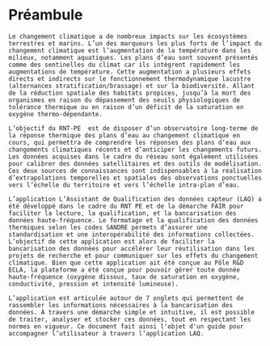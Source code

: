 # Préambule

    Le changement climatique a de nombreux impacts sur les écosystèmes terrestres et marins. L’un des marqueurs les plus forts de l’impact du changement climatique est l’augmentation de la température dans les milieux, notamment aquatiques. Les plans d’eau sont souvent présentés comme des sentinelles du climat car ils intègrent rapidement les augmentations de température. Cette augmentation a plusieurs effets directs et indirects sur le fonctionnement thermodynamique lacustre (alternances stratification/brassage) et sur la biodiversité. Allant de la réduction spatiale des habitats propices, jusqu’à la mort des organismes en raison du dépassement des seuils physiologiques de tolérance thermique ou en raison d’un déficit de la saturation en oxygène thermo-dépendante.

    L’objectif du RNT-PE  est de disposer d’un observatoire long-terme de la réponse thermique des plans d’eau au changement climatique en cours, qui permettra de comprendre les réponses des plans d‘eau aux changements climatiques récents et d’anticiper les changements futurs. Les données acquises dans le cadre du réseau sont également utilisées pour calibrer des données satellitaires et des outils de modélisation. Ces deux sources de connaissances sont indispensables à la réalisation d’extrapolations temporelles et spatiales des observations ponctuelles vers l’échelle du territoire et vers l’échelle intra-plan d’eau. 

    L’application L’Assistant de Qualification des données capteur (LAQ) a été développé dans le cadre du RNT PE et de la démarche FAIR pour faciliter la lecture, la qualification, et la bancarisation des données haute-fréquence. Le formatage et la qualification des données thermiques selon les codes SANDRE permets d’assurer une standardisation et une interopérabilité des informations collectées. L’objectif de cette application est alors de faciliter la bancarisation des données pour accélérer leur réutilisation dans les projets de recherche et pour communiquer sur les effets du changement climatique. Bien que cette application ait été conçue au Pôle R&D ECLA, la plateforme a été conçue pour pouvoir gérer toute donnée haute-fréquence (oxygène dissous, taux de saturation en oxygène, conductivité, pression et intensité lumineuse). 

    L’application est articulée autour de 7 onglets qui permettent de rassembler les informations nécessaires à la bancarisation des données. À travers une démarche simple et intuitive, il est possible de traiter, analyser et stocker ces données, tout en respectant les normes en vigueur. Ce document fait ainsi l'objet d'un guide pour accompagner l’utilisateur à travers l’application LAQ. 